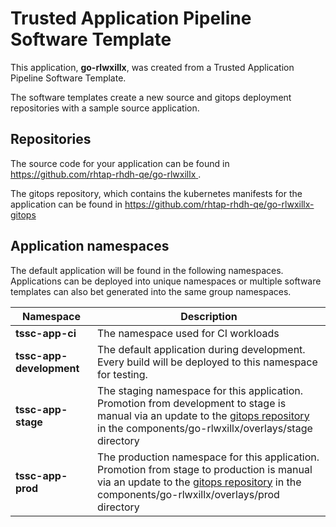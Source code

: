 # Trusted Application Pipeline Software Template

This application, **go-rlwxillx**, was created from a Trusted Application Pipeline Software Template.

The software templates create a new source and gitops deployment repositories with a sample source application. 

## Repositories

The source code for your application can be found in [https://github.com/rhtap-rhdh-qe/go-rlwxillx ](https://github.com/rhtap-rhdh-qe/go-rlwxillx ).
 
The gitops repository, which contains the kubernetes manifests for the application can be found in 
[https://github.com/rhtap-rhdh-qe/go-rlwxillx-gitops ](https://github.com/rhtap-rhdh-qe/go-rlwxillx-gitops ) 

## Application namespaces 

The default application will be found in the following namespaces. Applications can be deployed into unique namespaces or multiple software templates can also bet generated into the same group namespaces.  

|  Namespace   |  Description   |  
| -------- | -------- |
| **tssc-app-ci** | The namespace used for CI workloads |
| **tssc-app-development** | The default application during development. Every build will be deployed to this namespace for testing. |
| **tssc-app-stage** | The staging namespace for this application. Promotion from development to stage is manual via an update to the [gitops repository](https://github.com/rhtap-rhdh-qe/go-rlwxillx-gitops ) in the components/go-rlwxillx/overlays/stage directory |
| **tssc-app-prod** | The production namespace for this application. Promotion from stage to production is manual via an update to the [gitops repository](https://github.com/rhtap-rhdh-qe/go-rlwxillx-gitops ) in the components/go-rlwxillx/overlays/prod directory |